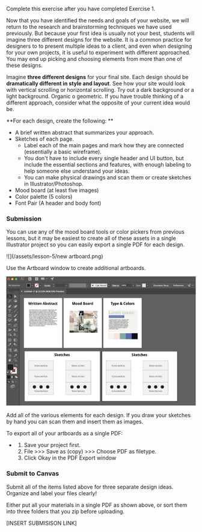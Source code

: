 Complete this exercise after you have completed Exercise 1.

Now that you have identified the needs and goals of your website, we will return to the research and brainstorming techniques we have used previously. But because your first idea is usually not your best, students will imagine three different designs for the website. It is a common practice for designers to to present multiple ideas to a client, and even when designing for your own projects, it is useful to experiment with different approached. You may end up picking and choosing elements from more than one of these designs.

Imagine **three different designs** for your final site. Each design should be **dramatically different in style and layout**. See how your site would look with vertical scrolling or horizontal scrolling. Try out a dark background or a light background. Organic o geometric. If you have trouble thinking of a different approach, consider what the opposite of your current idea would be.

**For each design, create the following: **

* A brief written abstract that summarizes your approach.
* Sketches of each page. 
  * Label each of the main pages and mark how they are connected \(essentially a basic wireframe\).
  * You don't have to include every single header and UI button, but include the essential sections and features, with enough labeling to help someone else understand your ideas.
  * You can make physical drawings and scan them or create sketches in Illustrator/Photoshop.
* Mood board \(at least five images\)
* Color palette \(5 colors\)
* Font Pair \(A header and body font\)

### Submission

You can use any of the mood board tools or color pickers from previous lessons, but it may be easiest to create all of these assets in a single Illustrator project so you can easily export a single PDF for each design.

![](/assets/lesson-5/new artboard.png)

Use the Artboard window to create additional artboards.

![](/assets/lesson-5/artboard-mockups.png)

Add all of the various elements for each design. If you draw your sketches by hand you can scan them and insert them as images. 

To export all of your artboards as a single PDF:

* 1. Save your project first.
  2. File &gt;&gt;&gt; Save as \(copy\) &gt;&gt;&gt; Choose PDF as filetype. 
  3. Click Okay in the PDF Export window

### Submit to Canvas

Submit all of the items listed above for three separate design ideas. Organize and label your files clearly!

Either put all your materials in a single PDF as shown above, or sort them into three folders that you zip before uploading.

\[INSERT SUBMISISON LINK\]

